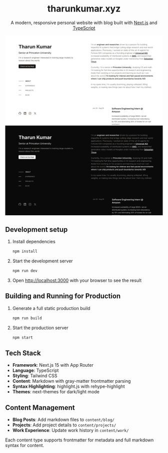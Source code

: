 <h1 align="center">
  tharunkumar.xyz
</h1>
<p align="center">
  A modern, responsive personal website with blog built with <a href="https://nextjs.org/" target="_blank">Next.js</a> and <a href="https://www.typescriptlang.org/" target="_blank">TypeScript</a>
</p>

![demo](public/preview.png)
![demo-dark](public/preview-dark.png)


## Development setup

1. Install dependencies

   ```sh
   npm install
   ```

2. Start the development server

   ```sh
   npm run dev
   ```

3. Open [http://localhost:3000](http://localhost:3000) with your browser to see the result

## Building and Running for Production

1. Generate a full static production build

   ```sh
   npm run build
   ```

2. Start the production server

   ```sh
   npm start
   ```


## Tech Stack

- **Framework**: Next.js 15 with App Router
- **Language**: TypeScript
- **Styling**: Tailwind CSS
- **Content**: Markdown with gray-matter frontmatter parsing
- **Syntax Highlighting**: highlight.js with rehype-highlight
- **Themes**: next-themes for dark/light mode

## Content Management

- **Blog Posts**: Add markdown files to `content/blog/`
- **Projects**: Add project details to `content/projects/`
- **Work Experience**: Update work history in `content/work/`

Each content type supports frontmatter for metadata and full markdown syntax for content.
